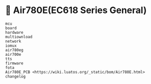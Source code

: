 # 📶 Air780E(EC618 Series General)

```{toctree}
mcu
board
hardware
multiownload
network
iomux
air780eg
air700e
tts
firmware
fota
Air780E_PCB <https://wiki.luatos.org/_static/bom/Air780E.html>
changelog
```
